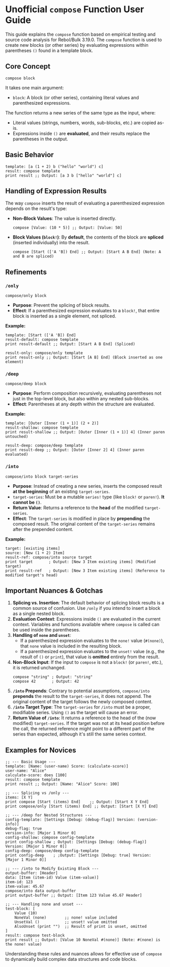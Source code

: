 # Unofficial `compose` Function User Guide

This guide explains the `compose` function based on empirical testing and source code analysis for Rebol/Bulk 3.19.0.
The `compose` function is used to create new blocks (or other series) by evaluating expressions within parentheses `()` found in a template block.

## Core Concept

`compose block`

It takes one main argument:

- `block`: A block (or other series), containing literal values and parenthesized expressions.

The function returns a new series of the same type as the input, where:

- Literal values (strings, numbers, words, sub-blocks, etc.) are copied as-is.
- Expressions inside `()` are **evaluated**, and their results replace the parentheses in the output.

## Basic Behavior

```rebol
template: [a (1 + 2) b ("hello" "world") c]
result: compose template
print result ;; Output: [a 3 b ["hello" "world"] c]
```

## Handling of Expression Results

The way `compose` inserts the result of evaluating a parenthesized expression depends on the result's type:

- **Non-Block Values**: The value is inserted directly.
  ```rebol
  compose [Value: (10 * 5)] ;; Output: [Value: 50]
  ```
- **Block Values (`block!`)**: By **default**, the contents of the block are **spliced** (inserted individually) into the result.
  ```rebol
  compose [Start (['A 'B]) End] ;; Output: [Start A B End] (Note: A and B are spliced)
  ```

## Refinements

### `/only`

`compose/only block`

- **Purpose**: Prevent the splicing of block results.
- **Effect**: If a parenthesized expression evaluates to a `block!`, that entire block is inserted as a single element, not spliced.

**Example:**

```rebol
template: [Start (['A 'B]) End]
result-default: compose template
print result-default ;; Output: [Start A B End] (Spliced)

result-only: compose/only template
print result-only ;; Output: [Start [A B] End] (Block inserted as one element)
```

### `/deep`

`compose/deep block`

- **Purpose**: Perform composition recursively, evaluating parentheses not just in the top-level block, but also within any nested sub-blocks.
- **Effect**: Parentheses at any depth within the structure are evaluated.

**Example:**

```rebol
template: [Outer [Inner (1 + 1)] (2 + 2)]
result-shallow: compose template
print result-shallow ;; Output: [Outer [Inner (1 + 1)] 4] (Inner paren untouched)

result-deep: compose/deep template
print result-deep ;; Output: [Outer [Inner 2] 4] (Inner paren evaluated)
```

### `/into`

`compose/into block target-series`

- **Purpose**: Instead of creating a new series, inserts the composed result **at the beginning** of an existing `target-series`.
- `target-series`: Must be a mutable `series!` type (like `block!` or `paren!`). **It cannot be `()`**.
- **Return Value**: Returns a reference to the **head** of the modified `target-series`.
- **Effect**: The `target-series` is modified in place by **prepending** the composed result. The original content of the `target-series` remains after the prepended content.

**Example:**

```rebol
target: [existing items]
source: [New (1 + 2) Item]
result-ref: compose/into source target
print target       ; Output: [New 3 Item existing items] (Modified target)
print result-ref   ; Output: [New 3 Item existing items] (Reference to modified target's head)
```

## Important Nuances & Gotchas

1. **Splicing vs. Insertion**: The default behavior of splicing block results is a common source of confusion. Use `/only` if you intend to insert a block as a single nested block.
2. **Evaluation Context**: Expressions inside `()` are evaluated in the current context. Variables and functions available where `compose` is called can be used inside the parentheses.
3. **Handling of `none` and `unset`**:
    * If a parenthesized expression evaluates to the `none!` value (`#(none)`), that `none` value is included in the resulting block.
    * If a parenthesized expression evaluates to the `unset!` value (e.g., the result of `()` or `print`), that value is **omitted** entirely from the result.
4. **Non-Block Input**: If the input to `compose` is not a `block!` (or `paren!`, etc.), it is returned unchanged.
    ```rebol
    compose "string" ; Output: "string"
    compose 42       ; Output: 42
    ```
5. **`/into` Prepends**: Contrary to potential assumptions, `compose/into` **prepends** the result to the `target-series`, it does not append. The original content of the target follows the newly composed content.
6. **`/into` Target Type**: The `target-series` for `/into` must be a proper, modifiable series. Using `()` as the target will cause an error.
7. **Return Value of `/into`**: It returns a reference to the head of the (now modified) `target-series`. If the target was not at its head position before the call, the returned reference might point to a different part of the series than expected, although it's still the same series context.

## Examples for Novices

```rebol
;; --- Basic Usage ---
template: [Name: (user-name) Score: (calculate-score)]
user-name: "Alice"
calculate-score: does [100]
result: compose template
print result ;; Output: [Name: "Alice" Score: 100]

;; --- Splicing vs /only ---
items: [X Y]
print compose [Start (items) End]    ;; Output: [Start X Y End]
print compose/only [Start (items) End] ;; Output: [Start [X Y] End]

;; --- /deep for Nested Structures ---
config-template: [Settings [Debug: (debug-flag)] Version: (version-info)]
debug-flag: true
version-info: [Major 1 Minor 0]
config-shallow: compose config-template
print config-shallow ; Output: [Settings [Debug: (debug-flag)] Version: [Major 1 Minor 0]]
config-deep: compose/deep config-template
print config-deep    ; ;Output: [Settings [Debug: true] Version: [Major 1 Minor 0]]

;; --- /into to Modify Existing Block ---
output-buffer: [Header]
data: [Item (item-id) Value (item-value)]
item-id: 123
item-value: 45.67
compose/into data output-buffer
print output-buffer ;; Output: [Item 123 Value 45.67 Header]

;; --- Handling none and unset ---
test-block: [
    Value (10)
    NoneVal (none)        ;; none! value included
    UnsetVal ()           ;; unset! value omitted
    AlsoUnset (print "")  ;; Result of print is unset, omitted
]
result: compose test-block
print result ;; Output: [Value 10 NoneVal #(none)] (Note: #(none) is the none! value)
```

Understanding these rules and nuances allows for effective use of `compose` to dynamically build complex data structures and code blocks.
